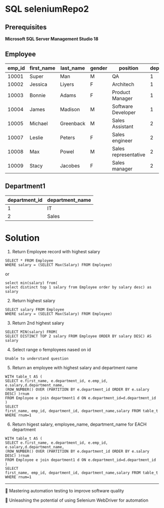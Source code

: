 # SQL seleniumRepo2

## Prerequisites 
   **Microsoft SQL Server Management Studio 18**

## Employee

| emp_id | first_name | last_name | gender | position | department_id | salary | 
| --- | --- | --- | --- | --- | --- | --- | 
| 10001 | Super | Man | M | QA | 1 | 45000 | 
| 10002 | Jessica | Liyers | F | Architech | 1 | 60000 | 
| 10003 | Bonnie | Adams | F | Product Manager | 1 | 80000 | 
| 10004 | James | Madison | M | Software Developer | 1 | 75000 | 
| 10005 | Michael | Greenback | M | Sales Assistant | 2 | 85000 | 
| 10007 | Leslie | Peters | F | Sales engineer | 2 | 76000 | 
| 10008 | Max | Powel | M | Sales representative | 2 | 59000 | 
| 10009 | Stacy | Jacobes | F | Sales manager | 2 | 73000 | 

## Department1

| department_id | department_name | 
| ---| --- | 
| 1 | IT | 
| 2 | Sales | 

# Solution
1. Return Employee record with highest salary
```
SELECT * FROM Employee
WHERE salary = (SELECT Max(Salary) FROM Employee)
```
or
```
select min(salary) from(
select distinct top 1 salary from Employee order by salary desc) as salary
```
2. Return highest salary
```
SELECT salary FROM Employee
WHERE salary = (SELECT Max(Salary) FROM Employee)
```

3. Return 2nd highest salary
```
SELECT MIN(salary) FROM(
SELECT DISTINCT TOP 2 salary FROM Employee ORDER BY salary DESC) AS salary
```

4. Select range o femployees nased on id
```
Unable to understand question 
```

5. Return an employee with highest salary and department name
```
WITH table_t AS (
SELECT e.first_name, e.department_id, e.emp_id, e.salary,d.department_name,
(ROW_NUMBER() OVER (PARTITION BY e.department_id ORDER BY e.salary DESC) )rnum
FROM Employee e join department1 d ON e.department_id=d.department_id
)
SELECT 
first_name, emp_id, department_id, department_name,salary FROM table_t WHERE rnum=1
```

6. Return higest salary, employee_name, department_name for EACH department
```
WITH table_t AS (
SELECT e.first_name, e.department_id, e.emp_id, e.salary,d.department_name,
(ROW_NUMBER() OVER (PARTITION BY e.department_id ORDER BY e.salary DESC) )rnum
FROM Employee e join department1 d ON e.department_id=d.department_id 
)
SELECT 
first_name, emp_id, department_id, department_name,salary FROM table_t WHERE rnum=1
```
-----------------------------------------------------------------------------------------------------------------

💪 Mastering automation testing to improve software quality

🚀 Unleashing the potential of using Selenium WebDriver for automation















